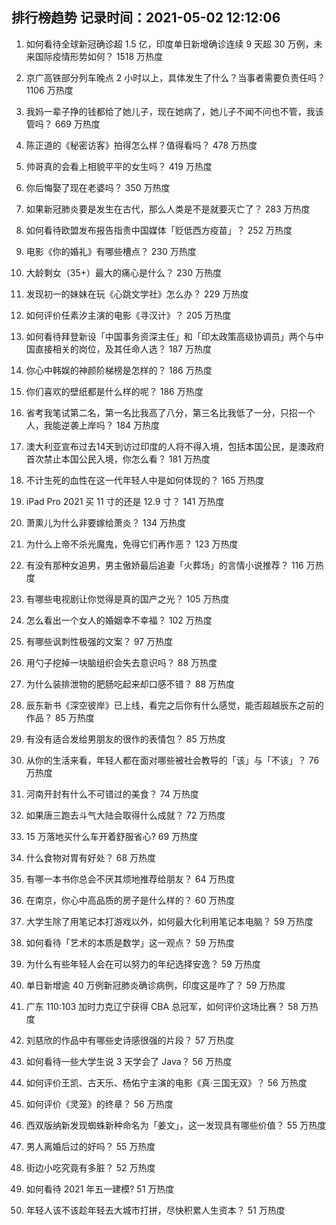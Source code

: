 
## 排行榜趋势 记录时间：2021-05-02 12:12:06
  
  1. 如何看待全球新冠确诊超 1.5 亿，印度单日新增确诊连续 9 天超 30 万例，未来国际疫情形势如何？ 1518 万热度
    
  2. 京广高铁部分列车晚点 2 小时以上，具体发生了什么？当事者需要负责任吗？ 1106 万热度
    
  3. 我妈一辈子挣的钱都给了她儿子，现在她病了，她儿子不闻不问也不管，我该管吗？ 669 万热度
    
  4. 陈正道的《秘密访客》拍得怎么样？值得看吗？ 478 万热度
    
  5. 帅哥真的会看上相貌平平的女生吗？ 419 万热度
    
  6. 你后悔娶了现在老婆吗？ 350 万热度
    
  7. 如果新冠肺炎要是发生在古代，那么人类是不是就要灭亡了？ 283 万热度
    
  8. 如何看待欧盟发布报告指责中国媒体「贬低西方疫苗」？ 252 万热度
    
  9. 电影《你的婚礼》有哪些槽点？ 230 万热度
    
  10. 大龄剩女（35+）最大的痛心是什么？ 230 万热度
    
  11. 发现初一的妹妹在玩《心跳文学社》怎么办？ 229 万热度
    
  12. 如何评价任素汐主演的电影《寻汉计》？ 205 万热度
    
  13. 如何看待拜登新设「中国事务资深主任」和「印太政策高级协调员」两个与中国直接相关的岗位，及其任命人选？ 187 万热度
    
  14. 你心中韩娱的神颜阶梯榜是怎样的？ 186 万热度
    
  15. 你们喜欢的壁纸都是什么样的呢？ 186 万热度
    
  16. 省考我笔试第二名，第一名比我高了八分，第三名比我低了一分，只招一个人，我能逆袭上岸吗？ 184 万热度
    
  17. 澳大利亚宣布过去14天到访过印度的人将不得入境，包括本国公民，是澳政府首次禁止本国公民入境，你怎么看？ 181 万热度
    
  18. 不计生死的血性在这一代年轻人中是如何体现的？ 165 万热度
    
  19. iPad Pro 2021 买 11 寸的还是 12.9 寸？ 141 万热度
    
  20. 萧熏儿为什么非要嫁给萧炎？ 134 万热度
    
  21. 为什么上帝不杀光魔鬼，免得它们再作恶？ 123 万热度
    
  22. 有没有那种女追男，男主傲娇最后追妻「火葬场」的言情小说推荐？ 116 万热度
    
  23. 有哪些电视剧让你觉得是真的国产之光？ 105 万热度
    
  24. 怎么看出一个女人的婚姻幸不幸福？ 102 万热度
    
  25. 有哪些讽刺性极强的文案？ 97 万热度
    
  26. 用勺子挖掉一块脑组织会失去意识吗？ 88 万热度
    
  27. 为什么装排泄物的肥肠吃起来却口感不错？ 88 万热度
    
  28. 辰东新书《深空彼岸》已上线，看完之后你有什么感觉，能否超越辰东之前的作品？ 85 万热度
    
  29. 有没有适合发给男朋友的很作的表情包？ 85 万热度
    
  30. 从你的生活来看，年轻人都在面对哪些被社会教导的「该」与「不该」？ 76 万热度
    
  31. 河南开封有什么不可错过的美食？ 74 万热度
    
  32. 如果唐三跑去斗气大陆会取得什么成就？ 72 万热度
    
  33. 15 万落地买什么车开着舒服省心? 69 万热度
    
  34. 什么食物对胃有好处？ 68 万热度
    
  35. 有哪一本书你总会不厌其烦地推荐给朋友？ 64 万热度
    
  36. 在南京，你心中高品质的房子是什么样的？ 60 万热度
    
  37. 大学生除了用笔记本打游戏以外，如何最大化利用笔记本电脑？ 59 万热度
    
  38. 如何看待「艺术的本质是数学」这一观点？ 59 万热度
    
  39. 为什么有些年轻人会在可以努力的年纪选择安逸？ 59 万热度
    
  40. 单日新增逾 40 万例新冠肺炎确诊病例，印度这是咋了？ 59 万热度
    
  41. 广东 110:103 加时力克辽宁获得 CBA 总冠军，如何评价这场比赛？ 58 万热度
    
  42. 刘慈欣的作品中有哪些史诗感很强的片段？ 57 万热度
    
  43. 如何看待一些大学生说 3 天学会了 Java？ 56 万热度
    
  44. 如何评价王凯、古天乐、杨佑宁主演的电影《真·三国无双》？ 56 万热度
    
  45. 如何评价《灵笼》的终章？ 56 万热度
    
  46. 西双版纳新发现蜘蛛新种命名为「姜文」，这一发现具有哪些价值？ 55 万热度
    
  47. 男人离婚后过的好吗？ 55 万热度
    
  48. 街边小吃究竟有多脏？ 52 万热度
    
  49. 如何看待 2021 年五一建模? 51 万热度
    
  50. 年轻人该不该趁年轻去大城市打拼，尽快积累人生资本？ 51 万热度
    